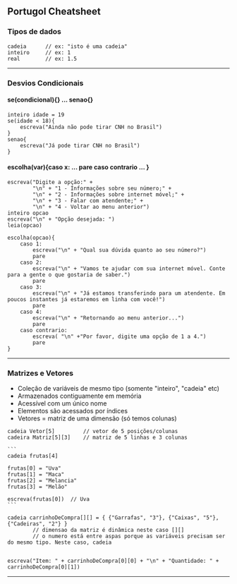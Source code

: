 ## Portugol Cheatsheet

### Tipos de dados
```
cadeia		// ex: "isto é uma cadeia"
inteiro		// ex: 1
real		// ex: 1.5
```

---------------------------------------

### Desvios Condicionais

#### se(condicional){} ... senao{}
```
inteiro idade = 19
se(idade < 18){
	escreva("Ainda não pode tirar CNH no Brasil")
}
senao{
	escreva("Já pode tirar CNH no Brasil")
}
```

#### escolha(var){caso x: ... pare caso contrario ... }
```
escreva("Digite a opção:" + 
		"\n" + "1 - Informações sobre seu número;" + 
		"\n" + "2 - Informações sobre internet móvel;" +
		"\n" + "3 - Falar com atendente;" +
		"\n" + "4 - Voltar ao menu anterior")
inteiro opcao
escreva("\n" + "Opção desejada: ")
leia(opcao)

escolha(opcao){
	caso 1:
		escreva("\n" + "Qual sua dúvida quanto ao seu número?")
		pare
	caso 2:
		escreva("\n" + "Vamos te ajudar com sua internet móvel. Conte para a gente o que gostaria de saber.")
		pare
	caso 3:
		escreva("\n" + "Já estamos transferindo para um atendente. Em poucos instantes já estaremos em linha com você!")
		pare
	caso 4:
		escreva("\n" + "Retornando ao menu anterior...")
		pare
	caso contrario:
		escreva( "\n" +"Por favor, digite uma opção de 1 a 4.")
		pare
}
```

---------------------------------------

### Matrizes e Vetores
* Coleção de variáveis de mesmo tipo (somente "inteiro", "cadeia" etc) 
* Armazenados contiguamente em memória
* Acessível com um único nome
* Elementos são acessados por índices
* Vetores = matriz de uma dimensão (só temos colunas)

```
cadeia Vetor[5]			// vetor de 5 posições/colunas
cadeira Matriz[5][3]	// matriz de 5 linhas e 3 colunas
```
~~~
```
cadeia frutas[4]

frutas[0] = "Uva"
frutas[1] = "Maca"
frutas[2] = "Melancia"
frutas[3] = "Melão"

escreva(frutas[0])	// Uva
```
~~~
```
cadeia carrinhoDeCompra[][] = { {"Garrafas", "3"}, {"Caixas", "5"}, {"Cadeiras", "2"} }
		// dimensao da matriz é dinâmica neste caso [][]
		// o numero está entre aspas porque as variáveis precisam ser do mesmo tipo. Neste caso, cadeia


escreva("Item: " + carrinhoDeCompra[0][0] + "\n" + "Quantidade: " + carrinhoDeCompra[0][1])
```

---------------------------------------
